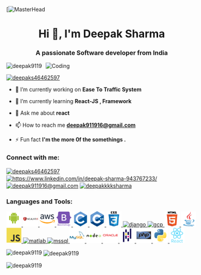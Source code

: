 [![MasterHead](https://www.google.com/imgres?imgurl=https%3A%2F%2Fthumbs.dreamstime.com%2Fb%2Fschool-supplies-double-side-border-banner-top-view-white-wood-background-copy-space-back-to-concept-152148383.jpg&imgrefurl=https%3A%2F%2Fwww.dreamstime.com%2Fphotos-images%2Fschool-banner.html&tbnid=TFSvZ3E4DOOf6M&vet=12ahUKEwibzbvavO75AhVgg2MGHRfoCJQQMygeegUIARCtAg..i&docid=VFzdIFysSy6f_M&w=1600&h=674&q=banner%20image&client=safari&ved=2ahUKEwibzbvavO75AhVgg2MGHRfoCJQQMygeegUIARCtAg)

<h1 align="center">Hi 👋, I'm Deepak Sharma</h1>
<h3 align="center">A passionate Software developer from India</h3>
<img align="right" alt="Coding" width="400" src="https://www.google.co.in/imgres?imgurl=https%3A%2F%2Fimage.shutterstock.com%2Fimage-vector%2Fvector-illustration-computer-programmer-working-260nw-184486319.jpg&imgrefurl=https%3A%2F%2Fwww.shutterstock.com%2Fsearch%2Fcartoon-software-engineer&tbnid=NDHvZMHGhbyeLM&vet=12ahUKEwicxdCmv-75AhUzi9gFHYWqDmkQMygMegUIARDrAQ..i&docid=MI-QQZQ1c3tGgM&w=390&h=280&q=software%20development%20images%20animated&client=safari&ved=2ahUKEwicxdCmv-75AhUzi9gFHYWqDmkQMygMegUIARDrAQ”>

<p align="left"> <img src="https://komarev.com/ghpvc/?username=deepak9119&label=Profile%20views&color=0e75b6&style=flat" alt="deepak9119" /> </p>

<p align="left"> <a href="https://twitter.com/deepaks46462597" target="blank"><img src="https://img.shields.io/twitter/follow/deepaks46462597?logo=twitter&style=for-the-badge" alt="deepaks46462597" /></a> </p>

- 🔭 I’m currently working on **Ease To Traffic System**

- 🌱 I’m currently learning **React-JS , Framework**

- 💬 Ask me about **react**

- 📫 How to reach me **deepak911916@gmail.com**

- ⚡ Fun fact **I'm the more 0f the somethings .**

<h3 align="left">Connect with me:</h3>
<p align="left">
<a href="https://twitter.com/deepaks46462597" target="blank"><img align="center" src="https://raw.githubusercontent.com/rahuldkjain/github-profile-readme-generator/master/src/images/icons/Social/twitter.svg" alt="deepaks46462597" height="30" width="40" /></a>
<a href="https://linkedin.com/in/https://www.linkedin.com/in/deepak-sharma-943767233/" target="blank"><img align="center" src="https://raw.githubusercontent.com/rahuldkjain/github-profile-readme-generator/master/src/images/icons/Social/linked-in-alt.svg" alt="https://www.linkedin.com/in/deepak-sharma-943767233/" height="30" width="40" /></a>
<a href="https://fb.com/deepak911916@gmail.com" target="blank"><img align="center" src="https://raw.githubusercontent.com/rahuldkjain/github-profile-readme-generator/master/src/images/icons/Social/facebook.svg" alt="deepak911916@gmail.com" height="30" width="40" /></a>
<a href="https://instagram.com/deepakkkksharma" target="blank"><img align="center" src="https://raw.githubusercontent.com/rahuldkjain/github-profile-readme-generator/master/src/images/icons/Social/instagram.svg" alt="deepakkkksharma" height="30" width="40" /></a>
</p>

<h3 align="left">Languages and Tools:</h3>
<p align="left"> <a href="https://developer.android.com" target="_blank" rel="noreferrer"> <img src="https://raw.githubusercontent.com/devicons/devicon/master/icons/android/android-original-wordmark.svg" alt="android" width="40" height="40"/> </a> <a href="https://angular.io" target="_blank" rel="noreferrer"> <img src="https://raw.githubusercontent.com/devicons/devicon/master/icons/angularjs/angularjs-original-wordmark.svg" alt="angularjs" width="40" height="40"/> </a> <a href="https://aws.amazon.com" target="_blank" rel="noreferrer"> <img src="https://raw.githubusercontent.com/devicons/devicon/master/icons/amazonwebservices/amazonwebservices-original-wordmark.svg" alt="aws" width="40" height="40"/> </a> <a href="https://getbootstrap.com" target="_blank" rel="noreferrer"> <img src="https://raw.githubusercontent.com/devicons/devicon/master/icons/bootstrap/bootstrap-plain-wordmark.svg" alt="bootstrap" width="40" height="40"/> </a> <a href="https://www.cprogramming.com/" target="_blank" rel="noreferrer"> <img src="https://raw.githubusercontent.com/devicons/devicon/master/icons/c/c-original.svg" alt="c" width="40" height="40"/> </a> <a href="https://www.w3schools.com/cpp/" target="_blank" rel="noreferrer"> <img src="https://raw.githubusercontent.com/devicons/devicon/master/icons/cplusplus/cplusplus-original.svg" alt="cplusplus" width="40" height="40"/> </a> <a href="https://www.w3schools.com/css/" target="_blank" rel="noreferrer"> <img src="https://raw.githubusercontent.com/devicons/devicon/master/icons/css3/css3-original-wordmark.svg" alt="css3" width="40" height="40"/> </a> <a href="https://www.djangoproject.com/" target="_blank" rel="noreferrer"> <img src="https://cdn.worldvectorlogo.com/logos/django.svg" alt="django" width="40" height="40"/> </a> <a href="https://cloud.google.com" target="_blank" rel="noreferrer"> <img src="https://www.vectorlogo.zone/logos/google_cloud/google_cloud-icon.svg" alt="gcp" width="40" height="40"/> </a> <a href="https://www.w3.org/html/" target="_blank" rel="noreferrer"> <img src="https://raw.githubusercontent.com/devicons/devicon/master/icons/html5/html5-original-wordmark.svg" alt="html5" width="40" height="40"/> </a> <a href="https://www.java.com" target="_blank" rel="noreferrer"> <img src="https://raw.githubusercontent.com/devicons/devicon/master/icons/java/java-original.svg" alt="java" width="40" height="40"/> </a> <a href="https://developer.mozilla.org/en-US/docs/Web/JavaScript" target="_blank" rel="noreferrer"> <img src="https://raw.githubusercontent.com/devicons/devicon/master/icons/javascript/javascript-original.svg" alt="javascript" width="40" height="40"/> </a> <a href="https://www.mathworks.com/" target="_blank" rel="noreferrer"> <img src="https://upload.wikimedia.org/wikipedia/commons/2/21/Matlab_Logo.png" alt="matlab" width="40" height="40"/> </a> <a href="https://www.microsoft.com/en-us/sql-server" target="_blank" rel="noreferrer"> <img src="https://www.svgrepo.com/show/303229/microsoft-sql-server-logo.svg" alt="mssql" width="40" height="40"/> </a> <a href="https://www.mysql.com/" target="_blank" rel="noreferrer"> <img src="https://raw.githubusercontent.com/devicons/devicon/master/icons/mysql/mysql-original-wordmark.svg" alt="mysql" width="40" height="40"/> </a> <a href="https://nodejs.org" target="_blank" rel="noreferrer"> <img src="https://raw.githubusercontent.com/devicons/devicon/master/icons/nodejs/nodejs-original-wordmark.svg" alt="nodejs" width="40" height="40"/> </a> <a href="https://www.oracle.com/" target="_blank" rel="noreferrer"> <img src="https://raw.githubusercontent.com/devicons/devicon/master/icons/oracle/oracle-original.svg" alt="oracle" width="40" height="40"/> </a> <a href="https://pandas.pydata.org/" target="_blank" rel="noreferrer"> <img src="https://raw.githubusercontent.com/devicons/devicon/2ae2a900d2f041da66e950e4d48052658d850630/icons/pandas/pandas-original.svg" alt="pandas" width="40" height="40"/> </a> <a href="https://www.php.net" target="_blank" rel="noreferrer"> <img src="https://raw.githubusercontent.com/devicons/devicon/master/icons/php/php-original.svg" alt="php" width="40" height="40"/> </a> <a href="https://www.python.org" target="_blank" rel="noreferrer"> <img src="https://raw.githubusercontent.com/devicons/devicon/master/icons/python/python-original.svg" alt="python" width="40" height="40"/> </a> <a href="https://reactjs.org/" target="_blank" rel="noreferrer"> <img src="https://raw.githubusercontent.com/devicons/devicon/master/icons/react/react-original-wordmark.svg" alt="react" width="40" height="40"/> </a> </p>

<p><img align="left" src="https://github-readme-stats.vercel.app/api/top-langs?username=deepak9119&show_icons=true&locale=en&layout=compact" alt="deepak9119" /></p>

<p>&nbsp;<img align="center" src="https://github-readme-stats.vercel.app/api?username=deepak9119&show_icons=true&locale=en" alt="deepak9119" /></p>

<p><img align="center" src="https://github-readme-streak-stats.herokuapp.com/?user=deepak9119&" alt="deepak9119" /></p>

